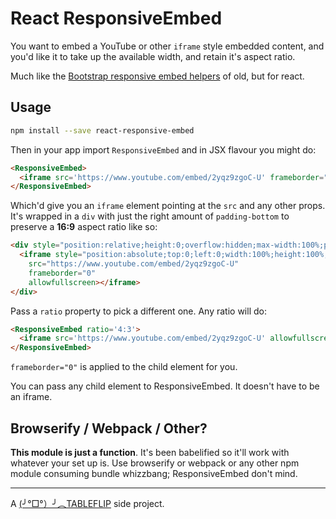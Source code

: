 # React ResponsiveEmbed

You want to embed a YouTube or other `iframe` style embedded content, and you'd
like it to take up the available width, and retain it's aspect ratio.

Much like the [Bootstrap responsive embed helpers] of old, but for react.

## Usage

```sh
npm install --save react-responsive-embed
```

Then in your app import `ResponsiveEmbed` and in JSX flavour you might do:

```html
<ResponsiveEmbed>
  <iframe src='https://www.youtube.com/embed/2yqz9zgoC-U' frameborder="0" allowfullscreen />
</ResponsiveEmbed>
```

Which'd give you an `iframe` element pointing at the `src` and any other props.
It's wrapped in a `div` with just the right amount of `padding-bottom` to
preserve a **16:9** aspect ratio like so:

```html
<div style="position:relative;height:0;overflow:hidden;max-width:100%;padding-bottom:56.25%;">
  <iframe style="position:absolute;top:0;left:0;width:100%;height:100%;",
    src="https://www.youtube.com/embed/2yqz9zgoC-U"
    frameborder="0"
    allowfullscreen></iframe>
</div>
```

Pass a `ratio` property to pick a different one. Any ratio will do:

```html
<ResponsiveEmbed ratio='4:3'>
  <iframe src='https://www.youtube.com/embed/2yqz9zgoC-U' allowfullscreen />
</ResponsiveEmbed>
```

`frameborder="0"` is applied to the child element for you.

You can pass any child element to ResponsiveEmbed. It doesn't have to be an
iframe.

## Browserify / Webpack / Other?

**This module is just a function**. It's been babelified so it'll work with
whatever your set up is. Use browserify or webpack or any other npm module
consuming bundle whizzbang; ResponsiveEmbed don't mind.

---

A [(╯°□°）╯︵TABLEFLIP] side project.


[Bootstrap responsive embed helpers]: https://v4-alpha.getbootstrap.com/utilities/responsive-helpers/#responsive-embeds
[(╯°□°）╯︵TABLEFLIP]: https://tableflip.io
